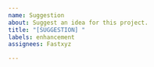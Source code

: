 ```yaml
---
name: Suggestion
about: Suggest an idea for this project.
title: "[SUGGESTION] "
labels: enhancement
assignees: Fastxyz

---
```



